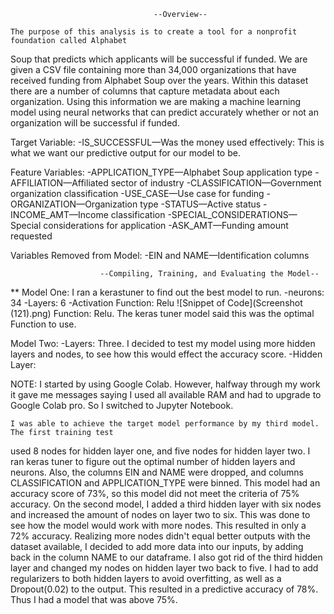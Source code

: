                                     --Overview--
    
    The purpose of this analysis is to create a tool for a nonprofit foundation called Alphabet
Soup that predicts which applicants will be successful if funded. We are given a CSV file containing more than 34,000 organizations that have received funding from Alphabet Soup over the years.  Within this dataset there are a number of columns that capture metadata about each organization.  Using this information we are making a machine learning model using neural networks that can predict accurately whether or not an organization will be successful if funded.

Target Variable:
-IS_SUCCESSFUL—Was the money used effectively:  This is what we want our predictive output for our model to be.

Feature Variables:
-APPLICATION_TYPE—Alphabet Soup application type
-AFFILIATION—Affiliated sector of industry
-CLASSIFICATION—Government organization classification
-USE_CASE—Use case for funding
-ORGANIZATION—Organization type
-STATUS—Active status
-INCOME_AMT—Income classification
-SPECIAL_CONSIDERATIONS—Special considerations for application
-ASK_AMT—Funding amount requested

Variables Removed from Model:
-EIN and NAME—Identification columns

                        --Compiling, Training, and Evaluating the Model--


** Model One:  I ran a kerastuner to find out the best model to run.
-neurons: 34
-Layers: 6
-Activation Function: Relu 
![Snippet of Code](Screenshot (121).png)
Function: Relu.  The keras tuner model said this was the optimal Function to use.

Model Two:
-Layers: Three.  I decided to test my model using more hidden layers and nodes, to see how this would effect the accuracy score.
-Hidden Layer: 



NOTE: I started by using Google Colab.  However, halfway through my work it gave me messages saying I used all available RAM and had to upgrade to Google Colab pro.  So I switched to Jupyter Notebook.

    I was able to achieve the target model performance by my third model.  The first training test
used 8 nodes for hidden layer one, and five nodes for hidden layer two.  I ran keras tuner to figure out the optimal number of hidden layers and neurons.  Also, the columns EIN and NAME were dropped, and columns CLASSIFICATION and APPLICATION_TYPE were binned.  This model had an accuracy score of 73%, so this model did not meet the criteria of 75% accuracy.  On the second model, I added a third hidden layer with six nodes and increased the amount of nodes on layer two to six.  This was done to see how the model would work with more nodes.  This resulted in only a 72% accuracy.  Realizing more nodes didn't equal better outputs with the dataset available, I decided to add more data into our inputs, by adding back in the column NAME to our dataframe.  I also got rid of the third hidden layer and changed my nodes on hidden layer two back to five.  I had to add regularizers to both hidden layers to avoid overfitting, as well as a Dropout(0.02) to the output.  This resulted in a predictive accuracy of 78%.  Thus I had a model that was above 75%.
